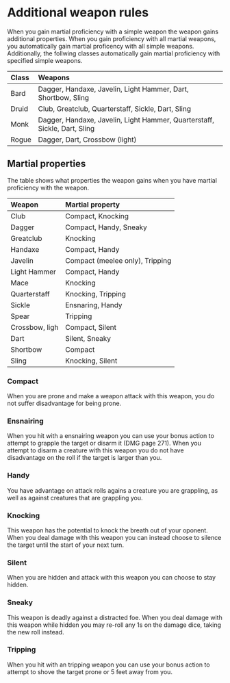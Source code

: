 # Additional weapon rules

When you gain martial proficiency with a simple weapon the weapon gains additional properties.
When you gain proficiency with all martial weapons, you automatically gain martial proficency with all simple weapons.
Additionally, the follwing classes automatically gain martial proficiency with specified simple weapons.

| Class     | Weapons       |
|:----------|:--------------|
| Bard      | Dagger, Handaxe, Javelin, Light Hammer, Dart, Shortbow, Sling |
| Druid     | Club, Greatclub, Quarterstaff, Sickle, Dart, Sling |
| Monk      | Dagger, Handaxe, Javelin, Light Hammer, Quarterstaff, Sickle, Dart, Sling |
| Rogue     | Dagger, Dart, Crossbow (light) |


## Martial properties

The table shows what properties the weapon gains when you have martial proficiency with the weapon.

| Weapon         | Martial property |
|:---------------|:--------------|
| Club           | Compact, Knocking |
| Dagger         | Compact, Handy, Sneaky |
| Greatclub      | Knocking |
| Handaxe        | Compact, Handy |
| Javelin        | Compact (meelee only), Tripping |
| Light Hammer   | Compact, Handy |
| Mace           | Knocking |
| Quarterstaff   | Knocking, Tripping |
| Sickle         | Ensnaring, Handy |
| Spear          | Tripping |
| Crossbow, ligh | Compact, Silent |
| Dart           | Silent, Sneaky |
| Shortbow       | Compact |
| Sling          | Knocking, Silent |


### Compact

When you are prone and make a weapon attack with this weapon, you do not suffer disadvantage for being prone.

### Ensnairing

When you hit with a ensnairing weapon you can use your bonus action to attempt to grapple the target or disarm it (DMG page 271).
When you attempt to disarm a creature with this weapon you do not have disadvantage on the roll if the target is larger than you.

### Handy

You have advantage on attack rolls agains a creature you are grappling, as well as against creatures that are grappling you.

### Knocking

This weapon has the potential to knock the breath out of your oponent. When you deal damage with this weapon you can instead choose to silence the target until the start of your next turn.

### Silent

When you are hidden and attack with this weapon you can choose to stay hidden.

### Sneaky

This weapon is deadly against a distracted foe. When you deal damage with this weapon while hidden you may re-roll any 1s on the damage dice, taking the new roll instead.

### Tripping

When you hit with an tripping weapon you can use your bonus action to attempt to shove the target prone or 5 feet away from you.
